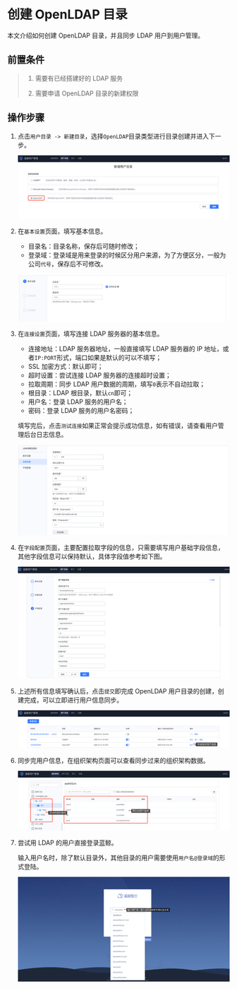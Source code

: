 # 创建 OpenLDAP 目录

本文介绍如何创建 OpenLDAP 目录，并且同步 LDAP 用户到用户管理。

## 前置条件

> 1. 需要有已经搭建好的 LDAP 服务
>
> 2. 需要申请 OpenLDAP 目录的新建权限

## 操作步骤

1. 点击`用户目录 -> 新建目录`，选择`OpenLDAP`目录类型进行目录创建并进入下一步。

   ![image-20201015072854869](AddLdapDirectory/image-20201015072854869.png)

2. 在`基本设置`页面，填写基本信息。

   - 目录名：目录名称，保存后可随时修改；
   - 登录域：登录域是用来登录的时候区分用户来源，为了方便区分，一般为公司`代号`，保存后不可修改。

   ![image-20201015073229219](AddLdapDirectory/image-20201015073229219.png)

3. 在`连接设置`页面，填写连接 LDAP 服务器的基本信息。

   - 连接地址：LDAP 服务器地址，一般直接填写 LDAP 服务器的 IP 地址，或者`IP:PORT`形式，端口如果是默认的可以不填写；
   - SSL 加密方式：默认即可；
   - 超时设置：尝试连接 LDAP 服务器的连接超时设置；
   - 拉取周期：同步 LDAP 用户数据的周期，填写`0`表示不自动拉取；
   - 根目录：LDAP 根目录，默认`cn`即可；
   - 用户名：登录 LDAP 服务的用户名；
   - 密码：登录 LDAP 服务的用户名密码；

   填写完后，点击`测试连接`如果正常会提示成功信息，如有错误，请查看用户管理后台日志信息。

   ![image-20201015073608267](AddLdapDirectory/image-20201015073608267.png)

   

4. 在`字段配置`页面，主要配置拉取字段的信息，只需要填写用户基础字段信息，其他字段信息可以保持默认，具体字段值参考如下图。

   ![image-20201015074637709](AddLdapDirectory/image-20201015074637709.png)

5. 上述所有信息填写确认后，点击`提交`即完成 OpenLDAP 用户目录的创建，创建完成，可以立即进行用户信息同步。

   ![image-20201015074933666](AddLdapDirectory/image-20201015074933666.png)

6. 同步完用户信息，在组织架构页面可以查看同步过来的组织架构数据。

   ![image-20201015075106518](AddLdapDirectory/image-20201015075106518.png)

7. 尝试用 LDAP 的用户直接登录蓝鲸。

   输入用户名时，除了默认目录外，其他目录的用户需要使用`用户名@登录域`的形式登陆。

   ![image-20201110182149089](AddLdapDirectory/image-20201110182149089.png)

